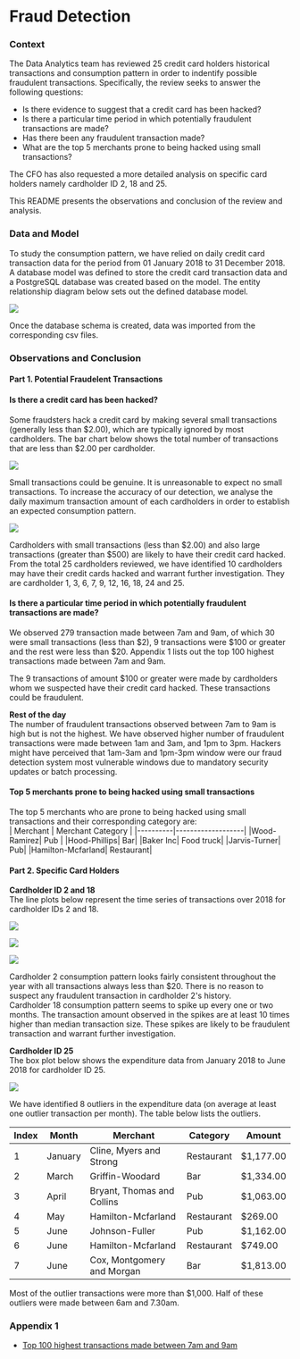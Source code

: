 # Fraud Detection

### Context
The Data Analytics team has reviewed 25 credit card holders historical transactions and consumption pattern in order to indentify possible fraudulent transactions. Specifically, the review seeks to answer the following questions:
*  Is there evidence to suggest that a credit card has been hacked?
*  Is there a particular time period in which potentially fraudulent transactions are made?
*  Has there been any fraudulent transaction made?
*  What are the top 5 merchants prone to being hacked using small transactions?

The CFO has also requested a more detailed analysis on specific card holders namely cardholder ID 2, 18 and 25. <br>

This README presents the observations and conclusion of the review and analysis. 

### Data and Model
To study the consumption pattern, we have relied on daily credit card transaction data for the period from 01 January 2018 to 31 December 2018. A database model was defined to store the credit card transaction data and a PostgreSQL database was created based on the model. The entity relationship diagram below sets out the defined database model.

![](./Diagram/ERD_Fraud_Detection.jpg)

Once the database schema is created, data was imported from the corresponding csv files. 

### Observations and Conclusion
#### Part 1. Potential Fraudelent Transactions
#### Is there a credit card has been hacked?
Some fraudsters hack a credit card by making several small transactions (generally less than $2.00), which are typically ignored by most cardholders. The bar chart below shows the total number of transactions that are less than $2.00 per cardholder. <br>

![](./Diagram/plot_twoless.jpeg)

 Small transactions could be genuine. It is unreasonable to expect no small transactions. To increase the accuracy of our detection, we analyse the daily maximum transaction amount of each cardholders in order to establish an expected consumption pattern.

![](./Diagram/plot_maxtxn.jpeg)

Cardholders with small transactions (less than $2.00) and also large transactions (greater than $500) are likely to have their credit card hacked. From the total 25 cardholders reviewed, we have identified 10 cardholders may have their credit cards hacked and warrant further investigation. They are cardholder 1, 3, 6, 7, 9, 12, 16, 18, 24 and 25.

#### Is there a particular time period in which potentially fraudulent transactions are made?
We observed 279 transaction made between 7am and 9am, of which 30 were small transactions (less than $2), 9 transactions were $100 or greater and the rest were less than $20. Appendix 1 lists out the top 100 highest transactions made between 7am and 9am.

The 9 transactions of amount $100 or greater were made by cardholders whom we suspected have their credit card hacked. These transactions could be fraudulent.

**Rest of the day** <br>
The number of fraudulent transactions observed between 7am to 9am is high but is not the highest. We have observed higher number of fraudulent transactions were made between 1am and 3am, and 1pm to 3pm. Hackers might have perceived that 1am-3am and 1pm-3pm window were our fraud detection system most vulnerable windows due to mandatory security updates or batch processing.

#### Top 5 merchants prone to being hacked using small transactions
The top 5 merchants who are prone to being hacked using small transactions and their corresponding category are: <br>
| Merchant | Merchant Category |
|----------|-------------------|
|Wood-Ramirez| Pub |
|Hood-Phillips| Bar|
|Baker Inc| Food truck|
|Jarvis-Turner| Pub|
|Hamilton-Mcfarland| Restaurant|

#### Part 2. Specific Card Holders
**Cardholder ID 2 and 18** <br>
The line plots below represent the time series of transactions over 2018 for cardholder IDs 2 and 18.

![](./Diagram/Plot_Cardholder_2.png)

![](./Diagram/Plot_Cardholder_18.png)

![](./Diagram/Plot_Combined.png)

Cardholder 2 consumption pattern looks fairly consistent throughout the year with all transactions always less than $20. There is no reason to suspect any fraudulent transaction in cardholder 2's history. <br> 
Cardholder 18 consumption pattern seems to spike up every one or two months. The transaction amount observed in the spikes are at least 10 times higher than median transaction size. These spikes are likely to be fraudulent transaction and warrant further investigation. 

**Cardholder ID 25**<br>
The box plot below shows the expenditure data from January 2018 to June 2018 for cardholder ID 25.

![](./Diagram/Boxplot_Cardholder_25.png)

We have identified 8 outliers in the expenditure data (on average at least one outlier transaction per month). The table below lists the outliers. <br>

| Index | Month | Merchant | Category | Amount |
|-------|-------|----------|----------|--------|
|1 | January| Cline, Myers and Strong| Restaurant| $1,177.00|
|2 | March | Griffin-Woodard| Bar| $1,334.00|
|3 | April | Bryant, Thomas and Collins| Pub| $1,063.00|
|4 | May | Hamilton-Mcfarland| Restaurant| $269.00|
|5 | June | Johnson-Fuller| Pub | $1,162.00|
|6 | June | Hamilton-Mcfarland| Restaurant| $749.00|
|7 | June | Cox, Montgomery and Morgan | Bar | $1,813.00|

Most of the outlier transactions were more than $1,000. Half of these outliers were made between 6am and 7.30am.

### Appendix 1
* [Top 100 highest transactions made between 7am and 9am](./Output_top100_txn_7to9am.csv)
